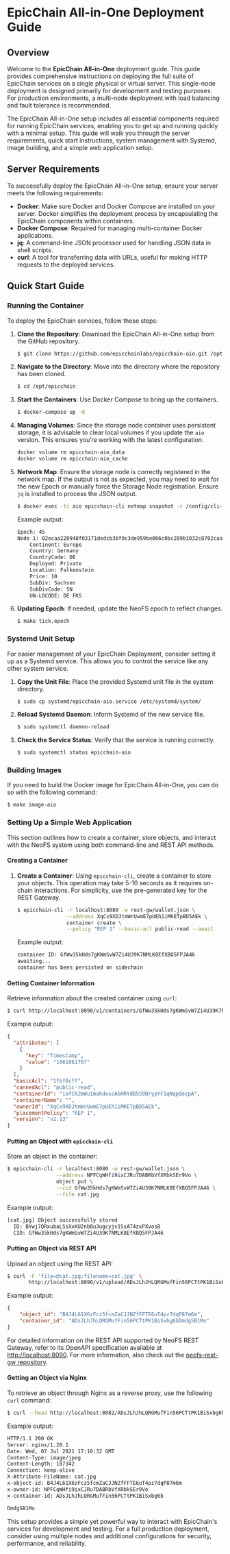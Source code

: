 # EpicChain All-in-One Deployment Guide

## Overview

Welcome to the **EpicChain All-in-One** deployment guide. This guide provides comprehensive instructions on deploying the full suite of EpicChain services on a single physical or virtual server. This single-node deployment is designed primarily for development and testing purposes. For production environments, a multi-node deployment with load balancing and fault tolerance is recommended.

The EpicChain All-in-One setup includes all essential components required for running EpicChain services, enabling you to get up and running quickly with a minimal setup. This guide will walk you through the server requirements, quick start instructions, system management with Systemd, image building, and a simple web application setup.

## Server Requirements

To successfully deploy the EpicChain All-in-One setup, ensure your server meets the following requirements:

- **Docker**: Make sure Docker and Docker Compose are installed on your server. Docker simplifies the deployment process by encapsulating the EpicChain components within containers.
- **Docker Compose**: Required for managing multi-container Docker applications.
- **jq**: A command-line JSON processor used for handling JSON data in shell scripts.
- **curl**: A tool for transferring data with URLs, useful for making HTTP requests to the deployed services.

## Quick Start Guide

### Running the Container

To deploy the EpicChain services, follow these steps:

1. **Clone the Repository**: Download the EpicChain All-in-One setup from the GitHub repository.

   ```sh
   $ git clone https://github.com/epicchainlabs/epicchain-aio.git /opt/epicchain
   ```

2. **Navigate to the Directory**: Move into the directory where the repository has been cloned.

   ```sh
   $ cd /opt/epicchain
   ```

3. **Start the Containers**: Use Docker Compose to bring up the containers.

   ```sh
   $ docker-compose up -d
   ```

4. **Managing Volumes**: Since the storage node container uses persistent storage, it is advisable to clear local volumes if you update the `aio` version. This ensures you’re working with the latest configuration.

   ```sh
   docker volume rm epicchain-aio_data
   docker volume rm epicchain-aio_cache
   ```

5. **Network Map**: Ensure the storage node is correctly registered in the network map. If the output is not as expected, you may need to wait for the new Epoch or manually force the Storage Node registration. Ensure `jq` is installed to process the JSON output.

   ```sh
   $ docker exec -ti aio epicchain-cli netmap snapshot -c /config/cli-cfg-sn.yaml --rpc-endpoint 127.0.0.1:8080
   ```

   Example output:

   ```sh
   Epoch: 45
   Node 1: 02ecaa220948f03171dedcb36f9c3de959be066c0bc289b1032c8702caa376fddb ONLINE /dns4/localhost/tcp/8080
       Continent: Europe
       Country: Germany
       CountryCode: DE
       Deployed: Private
       Location: Falkenstein
       Price: 10
       SubDiv: Sachsen
       SubDivCode: SN
       UN-LOCODE: DE FKS
   ```

6. **Updating Epoch**: If needed, update the NeoFS epoch to reflect changes.

   ```sh
   $ make tick.epoch
   ```

### Systemd Unit Setup

For easier management of your EpicChain Deployment, consider setting it up as a Systemd service. This allows you to control the service like any other system service.

1. **Copy the Unit File**: Place the provided Systemd unit file in the system directory.

   ```sh
   $ sudo cp systemd/epicchain-aio.service /etc/systemd/system/
   ```

2. **Reload Systemd Daemon**: Inform Systemd of the new service file.

   ```sh
   $ sudo systemctl daemon-reload
   ```

3. **Check the Service Status**: Verify that the service is running correctly.

   ```sh
   $ sudo systemctl status epicchain-aio
   ```

### Building Images

If you need to build the Docker image for EpicChain All-in-One, you can do so with the following command:

```sh
$ make image-aio
```

### Setting Up a Simple Web Application

This section outlines how to create a container, store objects, and interact with the NeoFS system using both command-line and REST API methods.

#### Creating a Container

1. **Create a Container**: Using `epicchain-cli`, create a container to store your objects. This operation may take 5-10 seconds as it requires on-chain interactions. For simplicity, use the pre-generated key for the REST Gateway.

   ```sh
   $ epicchain-cli -r localhost:8080 -w rest-gw/wallet.json \
                   --address XqCx9XDJtmWrUwmE7pUEh1iMKETpBD5AEk \
                   container create \
                   --policy "REP 1" --basic-acl public-read --await
   ```

   Example output:

   ```sh
   container ID: GfWw35kHds7gKWmSvW7Zi4U39K7NMLK8EfXBQ5FPJA46
   awaiting...
   container has been persisted on sidechain
   ```

#### Getting Container Information

Retrieve information about the created container using `curl`:

```sh
$ curl http://localhost:8090/v1/containers/GfWw35kHds7gKWmSvW7Zi4U39K7NMLK8EfXBQ5FPJA46 | jq
```

Example output:

```json
{
  "attributes": [
    {
      "key": "Timestamp",
      "value": "1661861767"
    }
  ],
  "basicAcl": "1fbf8cff",
  "cannedAcl": "public-read",
  "containerId": "iafCKZmWu1mahdxxcA6HRYdB5S9BrypYF1qNqpQezpA",
  "containerName": "",
  "ownerId": "XqCx9XDJtmWrUwmE7pUEh1iMKETpBD5AEk",
  "placementPolicy": "REP 1",
  "version": "v2.13"
}
```

#### Putting an Object with `epicchain-cli`

Store an object in the container:

```sh
$ epicchain-cli -r localhost:8080 -w rest-gw/wallet.json \
                --address NPFCqWHfi9ixCJRu7DABRbVfXRbkSEr9Vo \
                object put \
                --cid GfWw35kHds7gKWmSvW7Zi4U39K7NMLK8EfXBQ5FPJA46 \
                --file cat.jpg
```

Example output:

```sh
[cat.jpg] Object successfully stored
  ID: BYwj7QRxubaLSsXxKU2nbBu3ugcyjv1SsAT4zxPXvosB
  CID: GfWw35kHds7gKWmSvW7Zi4U39K7NMLK8EfXBQ5FPJA46
```

#### Putting an Object via REST API

Upload an object using the REST API:

```sh
$ curl -F 'file=@cat.jpg;filename=cat.jpg' \
       http://localhost:8090/v1/upload/ADsJLhJhLQRGMufFin56PCTtPK1BiSxbg6bDmdgSB1Mo
```

Example output:

```json
{
    "object_id": "B4J4L61X6zFcz5fcmZaCJJNZfFFTE6uT4pz7dqP87m6m",
    "container_id": "ADsJLhJhLQRGMufFin56PCTtPK1BiSxbg6bDmdgSB1Mo"
}
```

For detailed information on the REST API supported by NeoFS REST Gateway, refer to its OpenAPI specification available at [http://localhost:8090](http://localhost:8090). For more information, also check out the [neofs-rest-gw repository](https://github.com/nspcc-dev/neofs-rest-gw).

#### Getting an Object via Nginx

To retrieve an object through Nginx as a reverse proxy, use the following `curl` command:

```sh
$ curl --head http://localhost:8082/ADsJLhJhLQRGMufFin56PCTtPK1BiSxbg6bDmdgSB1Mo/cat.jpg
```

Example output:

```sh
HTTP/1.1 200 OK
Server: nginx/1.20.1
Date: Wed, 07 Jul 2021 17:10:32 GMT
Content-Type: image/jpeg
Content-Length: 187342
Connection: keep-alive
X-Attribute-FileName: cat.jpg
x-object-id: B4J4L61X6zFcz5fcmZaCJJNZfFFTE6uT4pz7dqP87m6m
x-owner-id: NPFCqWHfi9ixCJRu7DABRbVfXRbkSEr9Vo
x-container-id: ADsJLhJhLQRGMufFin56PCTtPK1BiSxbg6b

DmdgSB1Mo
```

This setup provides a simple yet powerful way to interact with EpicChain's services for development and testing. For a full production deployment, consider using multiple nodes and additional configurations for security, performance, and reliability.

